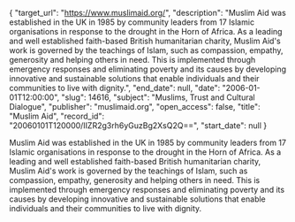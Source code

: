 {
  "target_url": "https://www.muslimaid.org/", 
  "description": "Muslim Aid was established in the UK in 1985 by community leaders from 17 Islamic organisations in response to the drought in the Horn of Africa. As a leading and well established faith-based British humanitarian charity, Muslim Aid's work is governed by the teachings of Islam, such as compassion, empathy, generosity and helping others in need. This is implemented through emergency responses and eliminating poverty and its causes by developing innovative and sustainable solutions that enable individuals and their communities to live with dignity.", 
  "end_date": null, 
  "date": "2006-01-01T12:00:00", 
  "slug": 14616, 
  "subject": "Muslims, Trust and Cultural Dialogue", 
  "publisher": "muslimaid.org", 
  "open_access": false, 
  "title": "Muslim Aid", 
  "record_id": "20060101T120000/IIZR2g3rh6yGuzBg2XsQ2Q==", 
  "start_date": null
}

Muslim Aid was established in the UK in 1985 by community leaders from 17 Islamic organisations in response to the drought in the Horn of Africa. As a leading and well established faith-based British humanitarian charity, Muslim Aid's work is governed by the teachings of Islam, such as compassion, empathy, generosity and helping others in need. This is implemented through emergency responses and eliminating poverty and its causes by developing innovative and sustainable solutions that enable individuals and their communities to live with dignity.